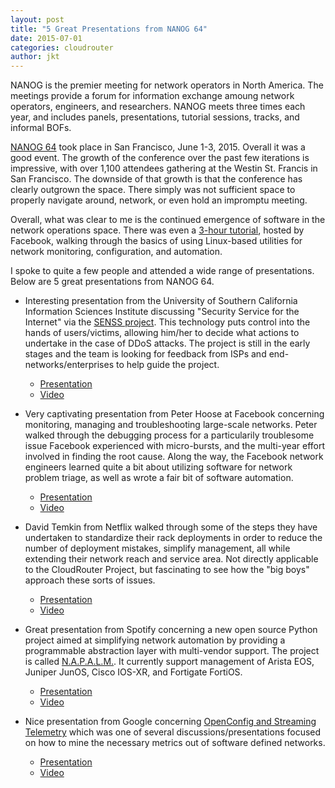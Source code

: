 ```yaml
---
layout: post
title: "5 Great Presentations from NANOG 64"
date: 2015-07-01
categories: cloudrouter
author: jkt
---
```


NANOG is the premier meeting for network operators in North America.  The meetings provide a forum for information exchange amoung network operators, engineers, and researchers.  NANOG meets three times each year, and includes panels, presentations, tutorial sessions, tracks, and informal BOFs.

[NANOG 64](https://www.nanog.org/meetings/nanog64/home) took place in San Francisco, June 1-3, 2015.  Overall it was a good event.  The growth of the conference over the past few iterations is impressive, with over 1,100 attendees gathering at the Westin St. Francis in San Francisco.  The downside of that growth is that the conference has clearly outgrown the space.  There simply was not sufficient space to properly navigate around, network, or even hold an impromptu meeting.

Overall, what was clear to me is the continued emergence of software in the network operations space.  There was even a [3-hour tutorial](https://www.nanog.org/meetings/abstract?id=2565), hosted by Facebook, walking through the basics of using Linux-based utilities for network monitoring, configuration, and automation. 

I spoke to quite a few people and attended a wide range of presentations.  Below are 5 great presentations from NANOG 64.

* Interesting presentation from the University of Southern California Information Sciences Institute discussing "Security Service for the Internet" via the [SENSS project](http://steel.isi.edu/Projects/SENSS/).  This technology puts control into the hands of users/victims, allowing him/her to decide what actions to undertake in the case of DDoS attacks.  The project is still in the early stages and the team is looking for feedback from ISPs and end-networks/enterprises to help guide the project.  
  * [Presentation](https://www.nanog.org/sites/default/files/meetings/NANOG64/1008/20150601_Mirkovic_Senss_Security_Service_v1.pdf) 
  * [Video](https://www.youtube.com/watch?v=Aa9NYHWRN2M)

* Very captivating presentation from Peter Hoose at Facebook concerning monitoring, managing and troubleshooting large-scale networks.  Peter walked through the debugging process for a particularily troublesome issue Facebook experienced with micro-bursts, and the multi-year effort involved in finding the root cause.  Along the way, the Facebook network engineers learned quite a bit about utilizing software for network problem triage, as well as wrote a fair bit of software automation.  
  * [Presentation](https://www.nanog.org/sites/default/files//meetings/NANOG64/1019/20150601_Hoose_Monitoring_Managing_And_v1.pdf) 
  * [Video](https://www.youtube.com/watch?v=BRY9xwg5nAU)

* David Temkin from Netflix walked through some of the steps they have undertaken to standardize their rack deployments in order to reduce the number of deployment mistakes, simplify management, all while extending their network reach and service area.  Not directly applicable to the CloudRouter Project, but fascinating to see how the "big boys" approach these sorts of issues.  
  * [Presentation](https://www.nanog.org/sites/default/files//meetings/NANOG64/1014/20150601_Temkin_Netflix_Open_Connect__v5.pdf) 
  * [Video](https://www.youtube.com/watch?v=pb4PsAkBdH8)

* Great presentation from Spotify concerning a new open source Python project aimed at simplifying network automation by providing a programmable abstraction layer with multi-vendor support.  The project is called [N.A.P.A.L.M.](https://github.com/spotify/napalm).  It currently support management of Arista EOS, Juniper JunOS, Cisco IOS-XR, and Fortigate FortiOS.  
  * [Presentation](https://www.nanog.org/sites/default/files//meetings/NANOG64/1043/20150602_Jasinska_Network_Automation_And_v2.pdf) 
  * [Video](https://www.youtube.com/watch?v=93q-dHC0u0I)

* Nice presentation from Google concerning [OpenConfig and Streaming Telemetry](https://www.nanog.org/sites/default/files//meetings/NANOG64/1011/20150604_George_Sdn_In_The_v1.pdf) which was one of several discussions/presentations focused on how to mine the necessary metrics out of software defined networks. 
  * [Presentation](https://www.nanog.org/sites/default/files//meetings/NANOG64/1011/20150604_George_Sdn_In_The_v1.pdf) 
  * [Video](https://www.youtube.com/watch?v=_XBwRydxj1M)
